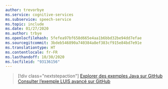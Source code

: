 ```yaml
---
author: trevorbye
ms.service: cognitive-services
ms.subservice: speech-service
ms.topic: include
ms.date: 01/27/2020
ms.author: trbye
ms.openlocfilehash: 5fefea97bf658d665e4aa1b6bbd32be94dd7efae
ms.sourcegitcommit: 3bdeb546890a740384a8ef383cf915e84bd7e91e
ms.translationtype: HT
ms.contentlocale: fr-FR
ms.lasthandoff: 10/30/2020
ms.locfileid: "93136156"
---
```

> [!div class="nextstepaction"]
> [Explorer des exemples Java sur GitHub](https://aka.ms/speech/github-java)
> [Consulter l’exemple LUIS avancé sur GitHub](https://github.com/Azure/pizza_luis_bot)
